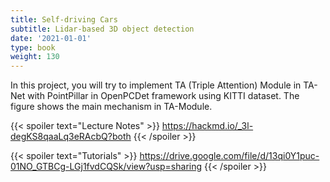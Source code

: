 ```yaml
---
title: Self-driving Cars
subtitle: Lidar-based 3D object detection
date: '2021-01-01'
type: book
weight: 130
---
```


In this project, you will try to implement TA (Triple Attention) Module in TA-Net with PointPillar in OpenPCDet framework 
using KITTI dataset. The figure shows the main mechanism in TA-Module.

{{< spoiler text="Lecture Notes" >}}
    https://hackmd.io/_3l-degKS8qaaLq3eRAcbQ?both
{{< /spoiler >}}

{{< spoiler text="Tutorials" >}}
    https://drive.google.com/file/d/13qi0Y1puc-01NO_GTBCg-LGj1fvdCQSk/view?usp=sharing
{{< /spoiler >}}
